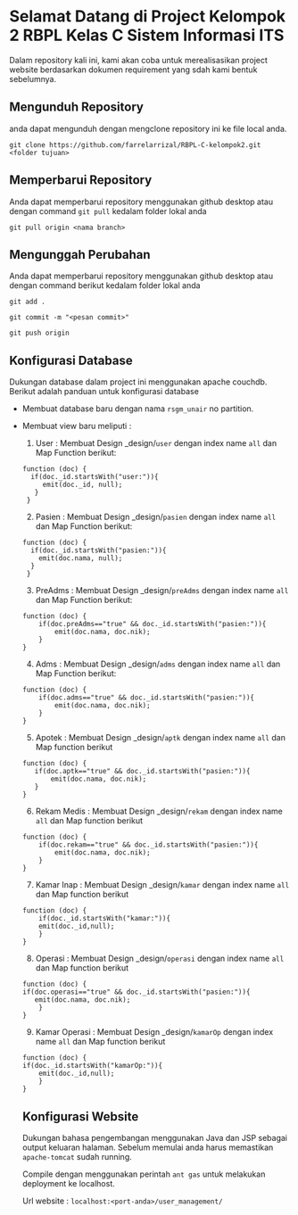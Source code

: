 # Selamat Datang di Project Kelompok 2 RBPL Kelas C Sistem Informasi ITS
Dalam repository kali ini, kami akan coba untuk merealisasikan project website berdasarkan dokumen requirement yang sdah kami bentuk sebelumnya.


## Mengunduh Repository
anda dapat mengunduh dengan mengclone repository ini ke file local anda. 
```
git clone https://github.com/farrelarrizal/RBPL-C-kelompok2.git <folder tujuan>
```

## Memperbarui Repository
Anda dapat memperbarui repository menggunakan github desktop atau dengan command `git pull` kedalam folder lokal anda
```
git pull origin <nama branch>
```

## Mengunggah Perubahan  
Anda dapat memperbarui repository menggunakan github desktop atau dengan command berikut kedalam folder lokal anda
```
git add .
```
```
git commit -m "<pesan commit>"
```
```
git push origin
```

## Konfigurasi Database
Dukungan database dalam project ini menggunakan apache couchdb. Berikut adalah panduan untuk konfigurasi database
* Membuat database baru dengan nama `rsgm_unair` no partition.
* Membuat view baru meliputi :
    1. User : Membuat Design _design/`user` dengan index name `all` dan Map Function berikut:
    ``` 
    function (doc) {
      if(doc._id.startsWith("user:")){
         emit(doc._id, null);
       }
     }
    ````
    2. Pasien : Membuat Design _design/`pasien` dengan index name `all` dan Map Function berikut:
    ``` 
    function (doc) {
      if(doc._id.startsWith("pasien:")){
        emit(doc.nama, null);
      }
     } 
    ````
     3. PreAdms : Membuat Design _design/`preAdms` dengan index name `all` dan Map Function berikut:
    ``` 
    function (doc) {
        if(doc.preAdms=="true" && doc._id.startsWith("pasien:")){
            emit(doc.nama, doc.nik);
        }
    }
    ````
    4. Adms : Membuat Design _design/`adms` dengan index name `all` dan Map Function berikut:
    ``` 
    function (doc) {
        if(doc.adms=="true" && doc._id.startsWith("pasien:")){
            emit(doc.nama, doc.nik);
        }
    }
    ````
    5. Apotek : Membuat Design _design/`aptk` dengan index name `all` dan Map function berikut
     ``` 
    function (doc) {
        if(doc.aptk=="true" && doc._id.startsWith("pasien:")){
            emit(doc.nama, doc.nik);
        }
    }
    ````
    6. Rekam Medis : Membuat Design _design/`rekam` dengan index name `all` dan Map function berikut
    ``` 
    function (doc) {
        if(doc.rekam=="true" && doc._id.startsWith("pasien:")){
            emit(doc.nama, doc.nik);
        }
    }
    ````    
    7. Kamar Inap : Membuat Design _design/`kamar` dengan index name `all` dan Map function berikut
    ``` 
    function (doc) {
        if(doc._id.startsWith("kamar:")){
        emit(doc._id,null);
        }
    }
    ````    
    8. Operasi : Membuat Design _design/`operasi` dengan index name `all` dan Map function berikut
    ``` 
    function (doc) {
    if(doc.operasi=="true" && doc._id.startsWith("pasien:")){
       emit(doc.nama, doc.nik);
        }
    }
    ````
    9. Kamar Operasi : Membuat Design _design/`kamarOp` dengan index name `all` dan Map function berikut
    ``` 
    function (doc) {
    if(doc._id.startsWith("kamarOp:")){
        emit(doc._id,null);
        }
    }
    ````   
    
    ## Konfigurasi Website
    Dukungan bahasa pengembangan menggunakan Java dan JSP sebagai output keluaran halaman. Sebelum memulai anda harus memastikan `apache-tomcat` sudah running. 
    
    Compile dengan menggunakan perintah `ant gas` untuk melakukan deployment ke localhost.
    
    Url website : `localhost:<port-anda>/user_management/`
